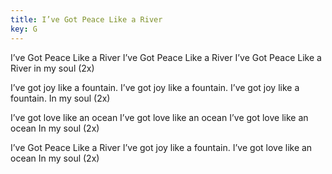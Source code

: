 ```yaml
---
title: I’ve Got Peace Like a River
key: G
---
```


I’ve Got Peace Like a River
I’ve Got Peace Like a River
I’ve Got Peace Like a River 
in my soul (2x)

I’ve got joy like a fountain.
I’ve got joy like a fountain.
I’ve got joy like a fountain.
In my soul
(2x)

I’ve got love like an ocean
I’ve got love like an ocean
I’ve got love like an ocean
In my soul
(2x)

I’ve Got Peace Like a River
I’ve got joy like a fountain.
I’ve got love like an ocean
In my soul
(2x)
